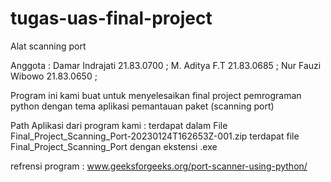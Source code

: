 # tugas-uas-final-project

Alat scanning port

Anggota :
Damar Indrajati   21.83.0700 ;
M. Aditya F.T     21.83.0685 ;
Nur Fauzi Wibowo  21.83.0650 ;


Program ini kami buat untuk menyelesaikan final project pemrograman python 
dengan tema aplikasi pemantauan paket (scanning port)

Path Aplikasi dari program kami :
terdapat dalam File Final_Project_Scanning_Port-20230124T162653Z-001.zip terdapat file Final_Project_Scanning_Port dengan ekstensi .exe

refrensi program : www.geeksforgeeks.org/port-scanner-using-python/
